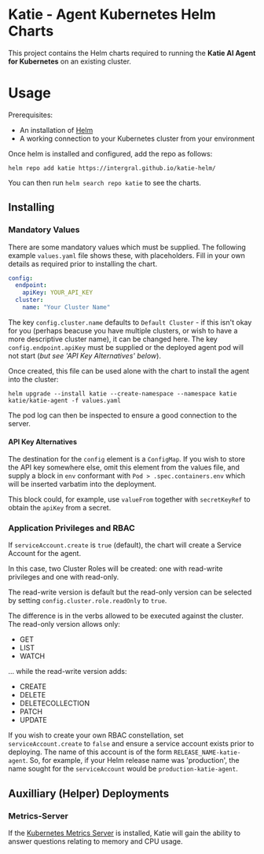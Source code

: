 # Katie - Agent Kubernetes Helm Charts

This project contains the Helm charts required to running the **Katie AI Agent for Kubernetes** on an existing cluster.

# Usage

Prerequisites:

- An installation of [Helm](https://helm.sh/)
- A working connection to your Kubernetes cluster from your environment

Once helm is installed and configured, add the repo as follows:

`helm repo add katie https://intergral.github.io/katie-helm/`

You can then run `helm search repo katie` to see the charts.

## Installing

### Mandatory Values

There are some mandatory values which must be supplied.  The following example `values.yaml` file shows these, with placeholders.  Fill in your own details as required prior to installing the chart.

```yaml
config:
  endpoint:
    apiKey: YOUR_API_KEY
  cluster:
    name: "Your Cluster Name"
```

The key `config.cluster.name` defaults to `Default Cluster` - if this isn't okay for you (perhaps beacuse you have multiple clusters, or wish to have a more descriptive cluster name), it can be changed here.  The key `config.endpoint.apiKey` must be supplied or the deployed agent pod will not start (_but see 'API Key Alternatives' below_).

Once created, this file can be used alone with the chart to install the agent into the cluster:

`helm upgrade --install katie --create-namespace --namespace katie katie/katie-agent -f values.yaml`

The pod log can then be inspected to ensure a good connection to the server.

#### API Key Alternatives

The destination for the `config` element is a `ConfigMap`.  If you wish to store the API key somewhere else, omit this element from the values file, and supply a block in `env` conformant with `Pod > .spec.containers.env` which will be inserted varbatim into the deployment.

This block could, for example, use `valueFrom` together with `secretKeyRef` to obtain the `apiKey` from a secret.

### Application Privileges and RBAC

If `serviceAccount.create` is `true` (default), the chart will create a Service Account for the agent.

In this case, two Cluster Roles will be created:  one with read-write privileges and one with read-only.

The read-write version is default but the read-only version can be selected by setting `config.cluster.role.readOnly` to `true`.

The difference is in the verbs allowed to be executed against the cluster.  The read-only version allows only:

- GET
- LIST
- WATCH

... while the read-write version adds:

- CREATE
- DELETE
- DELETECOLLECTION
- PATCH
- UPDATE

If you wish to create your own RBAC constellation, set `serviceAccount.create` to `false` and ensure a service account exists prior to deploying.  The name of this account is of the form `RELEASE_NAME-katie-agent`.  So, for example, if your Helm release name was 'production', the name sought for the `serviceAccount` would be `production-katie-agent`.


## Auxilliary (Helper) Deployments

### Metrics-Server

If the [Kubernetes Metrics Server](https://kubernetes-sigs.github.io/metrics-server/) is installed, Katie will gain the ability to answer questions relating to memory and CPU usage.

